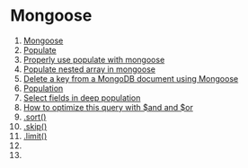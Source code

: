 # Mongoose

1. [Mongoose](http://mongoosejs.com/)
1. [Populate](http://mongoosejs.com/docs/api.html#document_Document-populate)
1. [Properly use populate with mongoose](http://stackoverflow.com/questions/17598712/how-should-i-properly-use-populate-with-mongoose)
1. [Populate nested array in mongoose](http://stackoverflow.com/questions/19222520/populate-nested-array-in-mongoose)
1. [Delete a key from a MongoDB document using Mongoose](http://stackoverflow.com/questions/4486926/delete-a-key-from-a-mongodb-document-using-mongoose)
1. [Population](http://mongoosejs.com/docs/populate.html)
1. [Select fields in deep population](https://github.com/LearnBoost/mongoose/issues/1377#issuecomment-20471748)
1. [How to optimize this query with $and and $or](http://stackoverflow.com/questions/13437499/how-to-optimize-this-query-with-and-and-or)
1. [.sort()](http://mongoosejs.com/docs/api.html#query_Query-sort)
1. [.skip()](http://mongoosejs.com/docs/api.html#query_Query-skip)
1. [.limit()](http://mongoosejs.com/docs/api.html#query_Query-limit)
1. []()
1. []()